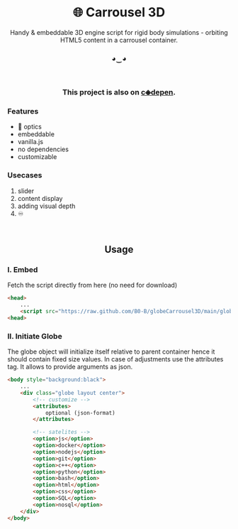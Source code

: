 <h1 align="center">🌐 Carrousel 3D</h1> 


<p class="text-gray mb-2" align="center">Handy & embeddable 3D engine script for rigid body simulations - orbiting HTML5 content in a carrousel container. </p>

<h3 align="center" > ◕‿◕ </h3>

<br>

<h3 align="center"> This project is also on <a href="https://codepen.io/">c◈depen</a>.</h3> 




### Features

- 🧊 optics
- embeddable
- vanilla.js
- no dependencies
- customizable

### Usecases
1. slider
2. content display 
3. adding visual depth
4. ♾️



<br>

<h2 align="center">Usage</h2> 

### I. Embed
Fetch the script directly from here (no need for download)
```html
<head>
    ...
    <script src="https://raw.github.com/B0-B/globeCarrousel3D/main/globeCaroussel.js"></script>
<head>
```

### II. Initiate Globe
The globe object will initialize itself relative to parent container hence it should contain fixed size values. In case of adjustments use the attributes tag. It allows to provide arguments as json.
```html
<body style="background:black">
    ...
    <div class="globe layout center">
        <!-- customize -->
        <attributes>
            optional (json-format)
        </attributes>

        <!-- satelites -->
        <option>js</option>
        <option>docker</option>
        <option>nodejs</option>
        <option>git</option>
        <option>c++</option>
        <option>python</option>
        <option>bash</option>
        <option>html</option>
        <option>css</option>
        <option>SQL</option>
        <option>nosql</option>
    </div>
</body>
```